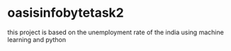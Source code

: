 # oasisinfobytetask2
this project is based on the unemployment rate of the india using machine learning and python
